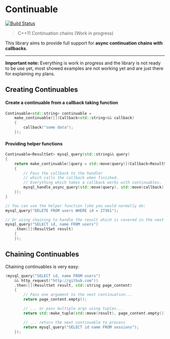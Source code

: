 # Continuable
[![Build Status](https://travis-ci.org/Naios/Continuable.svg?branch=master)](https://travis-ci.org/Naios/Continuable)

> C++11 Continuation chains (Work in progress)

This library aims to provide full support for **async continuation chains with callbacks**.

***

**Important note:** Everything is work in progress and the library is not ready to be use yet, most showed examples are not working yet and are just there for explaining my plans.

## Creating Continuables

#### Create a continuable from a callback taking function

```c++
Continuable<std::string> continuable =
    make_continuable([](Callback<std::string>&& callback)
    {
	    callback("some data");
    });

```

#### Providing helper functions

```c++
Continuable<ResultSet> mysql_query(std::string&& query)
{
    return make_continuable([query = std::move(query)](Callback<ResultSet>&& callback) mutable
    {
    	// Pass the callback to the handler
        // which calls the callback when finished.
        // Everything which takes a callback works with continuables.
	    mysql_handle_async_query(std::move(query), std::move(callback));
    });
}

// You can use the helper function like you would normally do:
mysql_query("DELETE FROM users WHERE id = 27361");

// Or using chaining to handle the result which is covered in the next topic .
mysql_query("SELECT id, name FROM users")
	.then([](ResultSet result)
    {
    });
```

## Chaining Continuables

Chaining continuables is very easy:

```c++
(mysql_query("SELECT id, name FROM users")
	&& http_request("http://github.com"))
    .then([](ResultSet result, std::string page_content)
    {
    	// Pass one argument to the next continuation...
    	return page_content.empty();

        // ... or pass multiple args using tuples...
        return std::make_tuple(std::move(result), page_content.empty());

        // ... return the next continuable to process
        return mysql_query("SELECT id name FROM sessions");
    });
```
